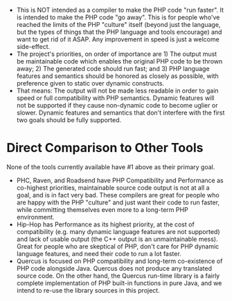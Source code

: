   * This is NOT intended as a compiler to make the PHP code "run faster". It is intended to make the PHP code "go away". This is for people who've reached the limits of the PHP "culture" itself (beyond just the language, but the types of things that the PHP language and tools encourage) and want to get rid of it ASAP. Any improvement in speed is just a welcome side-effect.
  * The project's priorities, on order of importance are 1) The output must be maintainable code which enables the original PHP code to be thrown away; 2) The generated code should run fast; and 3) PHP language features and semantics should be honored as closely as possible, with preference given to static over dynamic constructs.
  * That means: The output will not be made less readable in order to gain speed or full compatibility with PHP semantics. Dynamic features will not be supported if they cause non-dynamic code to become uglier or slower. Dynamic features and semantics that don't interfere with the first two goals should be fully supported.

# Direct Comparison to Other Tools #
None of the tools currently available have #1 above as their primary goal.
  * PHC, Raven, and Roadsend have PHP Compatibility and Performance as co-highest priorities, maintainable source code output is not at all a goal, and is in fact very bad. These compilers are great for people who are happy with the PHP "culture" and just want their code to run faster, while committing themselves even more to a long-term PHP environment.
  * Hip-Hop has Performance as its highest priority, at the cost of compatibility (e.g. many dynamic language features are not supported) and lack of usable output (the C++ output is an unmaintainable mess). Great for people who are skeptical of PHP, don't care for PHP dynamic language features, and need their code to run a lot faster.
  * Quercus is focused on PHP compatibility and long-term co-existence of PHP code alongside Java. Quercus does not produce any translated source code. On the other hand, the Quercus run-time library is a fairly complete implementation of PHP built-in functions in pure Java, and we intend to re-use the library sources in this project.